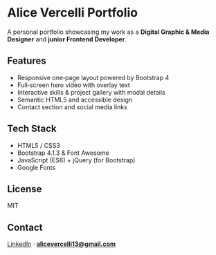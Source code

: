 # Alice Vercelli Portfolio

A personal portfolio showcasing my work as a **Digital Graphic & Media Designer** and **junior Frontend Developer**.

## Features

* Responsive one‑page layout powered by Bootstrap 4
* Full‑screen hero video with overlay text
* Interactive skills & project gallery with modal details
* Semantic HTML5 and accessible design
* Contact section and social media links

## Tech Stack

* HTML5 / CSS3
* Bootstrap 4.1.3 & Font Awesome
* JavaScript (ES6) + jQuery (for Bootstrap)
* Google Fonts

## License

MIT

## Contact

[LinkedIn](https://www.linkedin.com/in/alice-vercelli/) · **[alicevercelli13@gmail.com](mailto:alicevercelli13@gmail.com)**
